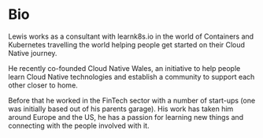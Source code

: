 # Bio

Lewis works as a consultant with learnk8s.io in the world of Containers and Kubernetes travelling the world helping people get started on their Cloud Native journey.

He recently co-founded Cloud Native Wales, an initiative to help people learn Cloud Native technologies and establish a community to support each other closer to home.

Before that he worked in the FinTech sector with a number of start-ups (one was initially based out of his parents garage). His work has taken him around Europe and the US, he has a passion for learning new things and connecting with the people involved with it.